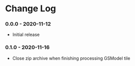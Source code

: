 Change Log
==========

### 0.0.0 - 2020-11-12

* Initial release

### 0.1.0 - 2020-11-16

* Close zip archive when finishing processing GSModel tile
